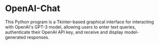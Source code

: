 # OpenAI-Chat
 This Python program is a Tkinter-based graphical interface for interacting with OpenAI's GPT-3 model, allowing users to enter text queries, authenticate their OpenAI API key, and receive and display model-generated responses.
